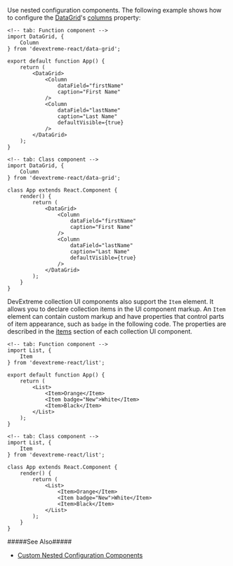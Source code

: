 Use nested configuration components. The following example shows how to configure the [DataGrid](https://js.devexpress.com/Demos/WidgetsGallery/Demo/DataGrid/Overview)'s [columns](/api-reference/10%20UI%20Components/dxDataGrid/1%20Configuration/columns '/Documentation/ApiReference/UI_Components/dxDataGrid/Configuration/columns/') property:

    <!-- tab: Function component -->
    import DataGrid, {
        Column
    } from 'devextreme-react/data-grid';

    export default function App() {
        return (
            <DataGrid>
                <Column
                    dataField="firstName"
                    caption="First Name"
                />
                <Column
                    dataField="lastName"
                    caption="Last Name"
                    defaultVisible={true}
                />
            </DataGrid>
        );
    }
    
    <!-- tab: Class component -->
    import DataGrid, {
        Column
    } from 'devextreme-react/data-grid'; 

    class App extends React.Component {
        render() {
            return (
                <DataGrid>
                    <Column
                        dataField="firstName"
                        caption="First Name"
                    />
                    <Column
                        dataField="lastName"
                        caption="Last Name"
                        defaultVisible={true}
                    />
                </DataGrid>
            );
        }
    }

DevExtreme collection UI components also support the `Item` element. It allows you to declare collection items in the UI component markup. An `Item` element can contain custom markup and have properties that control parts of item appearance, such as `badge` in the following code. The properties are described in the [items](/api-reference/10%20UI%20Components/dxList/1%20Configuration/items '/Documentation/ApiReference/UI_Components/dxList/Configuration/items/') section of each collection UI component.

    <!-- tab: Function component -->
    import List, {
        Item
    } from 'devextreme-react/list';

    export default function App() {
        return (
            <List>
                <Item>Orange</Item>
                <Item badge="New">White</Item>
                <Item>Black</Item>
            </List>
        );
    }
    
    <!-- tab: Class component -->
    import List, {
        Item
    } from 'devextreme-react/list';

    class App extends React.Component {
        render() {
            return (
                <List>
                    <Item>Orange</Item>
                    <Item badge="New">White</Item>
                    <Item>Black</Item>
                </List>
            );
        }
    }

#####See Also#####
- [Custom Nested Configuration Components](/Documentation/Guide/React_Components/Component_Configuration_Syntax/#Custom_Nested_Configuration_Components)